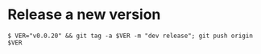 # Release a new version

```
$ VER="v0.0.20" && git tag -a $VER -m "dev release"; git push origin $VER
```
